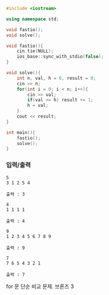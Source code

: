 ```c++
#include <iostream>

using namespace std;

void fastio();
void solve();

void fastio(){
    cin.tie(NULL);
    ios_base::sync_with_stdio(false);
}

void solve(){
    int n, val, h = 0, result = 0;
    cin >> n;
    for(int i = 0; i < n; i++){
        cin >> val;
        if(val >= h) result += 1;
        h = val;
    }
    cout << result;
}

int main(){
    fastio();
    solve();
}

```

### 입력/출력
```
5
3 1 2 5 4
```
```
출력 : 3
```

```
4
1 1 1 1
```
```
출력 : 4
```

```
9
1 2 3 4 5 6 7 8 9
```
```
출력 : 9
```

```
7
7 6 5 4 3 2 1
```
```
출력 : 7
```


for 문 단순 비교 문제.
브론즈 3